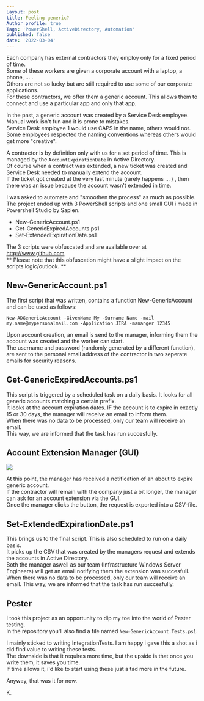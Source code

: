 ```yaml
---
Layout: post
title: Feeling generic?
Author_profile: true
Tags: 'PowerShell, ActiveDirectory, Automation'
published: false
date: '2022-03-04'
---
```


Each company has external contractors they employ only for a fixed period of time.<br>
Some of these workers are given a corporate account with a laptop, a phone, ... .<br>
Others are not so lucky but are still required to use some of our corporate applications.<br>
For these contractors, we offer them a generic account. This allows them to connect and use a particular app and only that app.<br>

In the past, a generic account was created by a Service Desk employee. Manual work isn't fun and it is prone to mistakes.<br>
Service Desk employee 1 would use CAPS in the name, others would not.<br>
Some employees respected the naming conventions whereas others would get more "creative".<br>

A contractor is by definition only with us for a set period of time. This is managed by the `AccountExpirationDate` in Active Directory.<br>
Of course when a contract was extended, a new ticket was created and Service Desk needed to manually extend the account.<br>
If the ticket got created at the very last minute (rarely happens ... ) , then there was an issue because the account wasn't extended in time.<br>

I was asked to automate and "smoothen the process" as much as possible.<br>
The project ended up with 3 PowerShell scripts and one small GUI i made in Powershell Studio by Sapien.<br>

- New-GenericAccount.ps1
- Get-GenericExpiredAccounts.ps1
- Set-ExtendedExpirationDate.ps1


The 3 scripts were obfuscated and are available over at http://www.github.com <br>
** Please note that this obfuscation might have a slight impact on the scripts logic/outlook. ** <br>

## New-GenericAccount.ps1 ##
The first script that was written, contains a function New-GenericAccount and can be used as follows:<br>

`New-ADGenericAccount -GivenName My -Surname Name -mail my.name@mypersonalmail.com -Application JIRA -mananger 12345`

Upon account creation, an email is send to the manager, informing them the account was created and the worker can start. <br>
The username and password (randomly generated by a different function), are sent to the personal email address of the contractor in two seperate emails for security reasons.

## Get-GenericExpiredAccounts.ps1 ##
This script is triggered by a scheduled task on a daily basis. It looks for all generic accounts matching a certain prefix. <br>
It looks at the account expiration dates. IF the account is to expire in exactly 15 or 30 days, the manager will receive an email to inform them. <br> 
When there was no data to be processed, only our team will receive an email. <br>
This way, we are informed that the task has run succesfully.

## Account Extension Manager (GUI) ##
![]({{site.baseurl}}/assets/images/FeelingGeneric/feelinggeneric1.png)

At this point, the manager has received a notification of an about to expire generic account. <br>
If the contractor will remain with the company just a bit longer, the manager can ask for an account extension via the GUI. <br>
Once the manager clicks the button, the request is exported into a CSV-file.

## Set-ExtendedExpirationDate.ps1 ##
This brings us to the final script. This is also scheduled to run on a daily basis. <br>
It picks up the CSV that was created by the managers request and extends the accounts in Active Directory. <br>
Both the manager aswell as our team (Infrastructure Windows Server Engineers) will get an email notifying them the extension was succesfull. <br>
When there was no data to be processed, only our team will receive an email. This way, we are informed that the task has run succesfully. <br>

## Pester ##
I took this project as an opportunity to dip my toe into the world of Pester testing. <br> 
In the repository you'll also find a file named `New-GenericAccount.Tests.ps1`.

I mainly sticked to writing IntegrationTests. I am happy i gave this a shot as i did find value to writing these tests. <br>
The downside is that it requires more time, but the upside is that once you write them, it saves you time. <br>
 If time allows it, i'd like to start using these just a tad more in the future.<br>

Anyway, that was it for now.

K.
